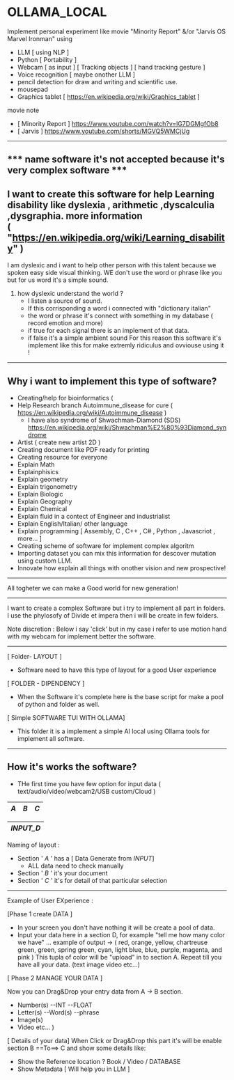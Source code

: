 # OLLAMA_LOCAL
Implement personal experiment like movie "Minority Report" &/or "Jarvis OS Marvel Ironman" using 

- LLM [ using NLP ]
- Python [ Portability ]
- Webcam [ as input ] [ Tracking objects ] [ hand tracking gesture ]
- Voice recognition [ maybe onother LLM ]
- pencil detection for draw and writing and scientific use.
- mousepad
- Graphics tablet [ https://en.wikipedia.org/wiki/Graphics_tablet ]


movie note 
- [ Minority Report ] https://www.youtube.com/watch?v=lG7DGMgfOb8
- [ Jarvis ] https://www.youtube.com/shorts/MGVQ5WMCjUg


-------------------------------------------------------------------------------------------------------------------------------------------
*** name software it's not accepted because it's very complex software ***
-------------------------------------------------------------------------------------------------------------------------------------------
I want to create this software for help Learning disability like dyslexia , arithmetic ,dyscalculia ,dysgraphia. more information  
( "https://en.wikipedia.org/wiki/Learning_disability" )
-------------------------------------------------------------------------------------------------------------------------------------------
I am dyslexic and i want to help other person with this talent because we spoken easy side visual thinking.
WE don't use the word or phrase like you but for us word it's a simple sound.
1) how dyslexic understand the world ?
   - I listen a source of sound.
   - If this corrisponding a word i connected with "dictionary italian"
   - the word or phrase it's connect with something in my database ( record emotion and more)
   - if true for each signal there is an implement of that data. 
   - if false it's a simple ambient sound
For this reason this software it's implement like this for make extremly ridiculus and ovviouse using it !
-------------------------------------------------------------------------------------------------------------------------------------------
Why i want to implement this type of software?
-------------------------------------------------------------------------------------------------------------------------------------------
- Creating/help for bioinformatics (
- Help Research branch Autoimmune_disease for cure (  https://en.wikipedia.org/wiki/Autoimmune_disease )
  - I have also syndrome of Shwachman-Diamond (SDS) https://en.wikipedia.org/wiki/Shwachman%E2%80%93Diamond_syndrome
- Artist ( create new artist 2D )
- Creating document like PDF ready for printing
- Creating resource for everyone
- Explain Math
- Explainphisics
- Explain geometry
- Explain trigonometry
- Explain Biologic
- Explain Geography
- Explain Chemical
- Explain fluid in a contect of Engineer and industrialist 
- Explain English/Italian/ other language
- Explain programming [ Assembly, C , C++ , C# , Python , Javascriot , more... ]
- Creating scheme of software for implement complex algoritm
- Importing dataset you can mix this information for descover mutation using custom LLM.
- Innovate how explain all things with onother vision and new prospective!
-------------------------------------------------------------------------------------------------------------------------------------------

All togheter we can make a Good world for new generation!

-------------------------------------------------------------------------------------------------------------------------------------------
I want to create a complex Software but i try to implement all part in folders.
I use the phylosofy of Divide et impera then i will be create in few folders.

Note discretion : Below i say 'click' but in my case i refer to use motion hand with my webcam for implement better the software.

-------------------------------------------------------------------------------------------------------------------------------------------

[ Folder- LAYOUT ]
- Software need to have this type of layout for a good User experience

[ FOLDER - DIPENDENCY ]  
- When the Software it's complete here is the base script for make a pool of python and folder as well.

[ Simple SOFTWARE TUI WITH OLLAMA]
- This folder it is a implement a simple AI local using Ollama tools for implement all software.

-------------------------------------------------------------------------------------------------------------------------------------------
How it's works the software? 
-------------------------------------------------------------------------------------------------------------------------------------------
- THe first time you have few option for input data ( text/audio/video/webcam2/USB custom/Cloud )


|  _A_ | _B_ | _C_|
| ------ | --- | --- |

|    _INPUT_D_   |
| ------ |

Naming of layout : 
- Section ' _A_ ' has a  [ Data Generate from _INPUT_] 
  - ALL data need to check manually
- Section ' _B_ ' it's your document
- Section ' _C_ ' it's for detail of that particular selection


-------------------------------------------------------------------------------------------------------------------------------------------

Example of User EXperience : 

[Phase 1 create DATA ]
- In your screen you don't have nothing it will be create a pool of data.
- Input your data here in a section D, for example "tell me how many color we have" ... 
example of output -> ( red, orange, yellow, chartreuse green, green, spring green, cyan, light blue, blue, purple, magenta, and pink )
This tupla of color will be "upload" in to section A.
Repeat till you have all your data.  (text image video etc...)

[ Phase 2 MANAGE YOUR DATA ]

Now you can Drag&Drop your entry data from A -> B section. 
- Number(s)
  --INT
  --FLOAT
- Letter(s)
  --Word(s)
  --phrase
- Image(s)
- Video etc... )

[ Details  of your data]
When Click or Drag&Drop this part it's will be enable section B ==To==> C  and show some details like:
- Show the Reference location ?  Book  / Video / DATABASE 
- Show Metadata [ Will help you in LLM ]
